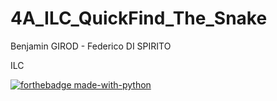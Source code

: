 # 4A_ILC_QuickFind_The_Snake
Benjamin GIROD - Federico DI SPIRITO

ILC

[![forthebadge made-with-python](http://ForTheBadge.com/images/badges/made-with-python.svg)](https://www.python.org/)
